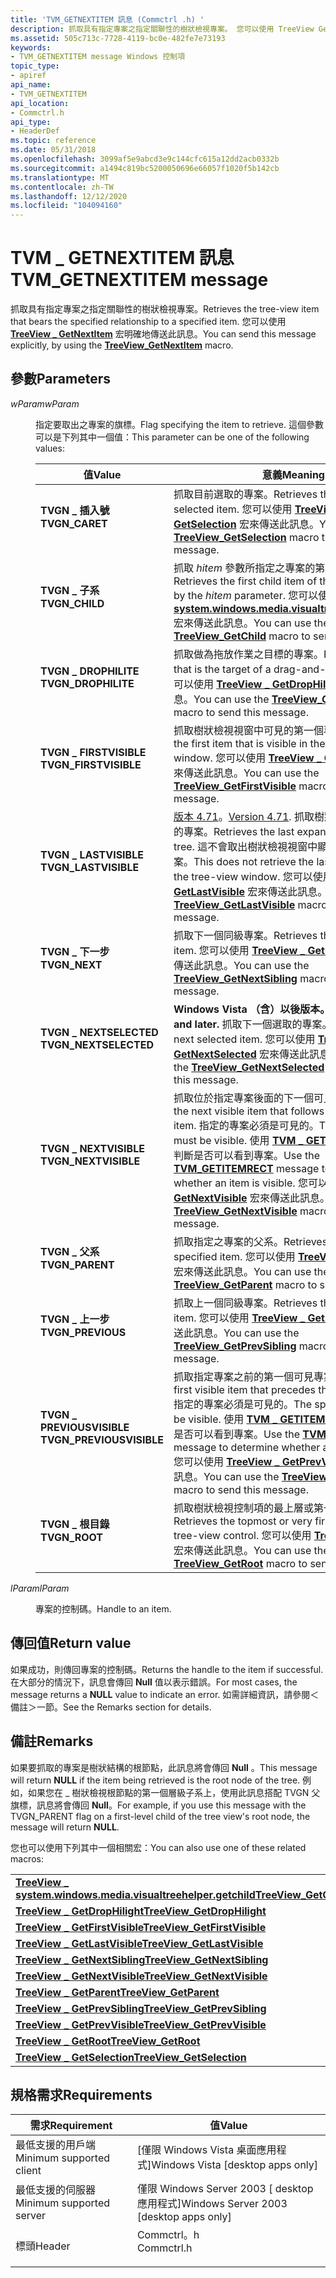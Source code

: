 ```yaml
---
title: 'TVM_GETNEXTITEM 訊息 (Commctrl .h) '
description: 抓取具有指定專案之指定關聯性的樹狀檢視專案。 您可以使用 TreeView GetNextItem 宏明確地傳送此訊息 \_ 。
ms.assetid: 505c713c-7728-4119-bc0e-482fe7e73193
keywords:
- TVM_GETNEXTITEM message Windows 控制項
topic_type:
- apiref
api_name:
- TVM_GETNEXTITEM
api_location:
- Commctrl.h
api_type:
- HeaderDef
ms.topic: reference
ms.date: 05/31/2018
ms.openlocfilehash: 3099af5e9abcd3e9c144cfc615a12dd2acb0332b
ms.sourcegitcommit: a1494c819bc5200050696e66057f1020f5b142cb
ms.translationtype: MT
ms.contentlocale: zh-TW
ms.lasthandoff: 12/12/2020
ms.locfileid: "104094160"
---
```

# <a name="tvm_getnextitem-message"></a><span data-ttu-id="c6699-105">TVM \_ GETNEXTITEM 訊息</span><span class="sxs-lookup"><span data-stu-id="c6699-105">TVM\_GETNEXTITEM message</span></span>

<span data-ttu-id="c6699-106">抓取具有指定專案之指定關聯性的樹狀檢視專案。</span><span class="sxs-lookup"><span data-stu-id="c6699-106">Retrieves the tree-view item that bears the specified relationship to a specified item.</span></span> <span data-ttu-id="c6699-107">您可以使用 [**TreeView \_ GetNextItem**](/windows/desktop/api/Commctrl/nf-commctrl-treeview_getnextitem) 宏明確地傳送此訊息。</span><span class="sxs-lookup"><span data-stu-id="c6699-107">You can send this message explicitly, by using the [**TreeView\_GetNextItem**](/windows/desktop/api/Commctrl/nf-commctrl-treeview_getnextitem) macro.</span></span>

## <a name="parameters"></a><span data-ttu-id="c6699-108">參數</span><span class="sxs-lookup"><span data-stu-id="c6699-108">Parameters</span></span>

<dl> <dt>

<span data-ttu-id="c6699-109">*wParam*</span><span class="sxs-lookup"><span data-stu-id="c6699-109">*wParam*</span></span> 
</dt> <dd>

<span data-ttu-id="c6699-110">指定要取出之專案的旗標。</span><span class="sxs-lookup"><span data-stu-id="c6699-110">Flag specifying the item to retrieve.</span></span> <span data-ttu-id="c6699-111">這個參數可以是下列其中一個值：</span><span class="sxs-lookup"><span data-stu-id="c6699-111">This parameter can be one of the following values:</span></span>



| <span data-ttu-id="c6699-112">值</span><span class="sxs-lookup"><span data-stu-id="c6699-112">Value</span></span>                                                                                                                                                                              | <span data-ttu-id="c6699-113">意義</span><span class="sxs-lookup"><span data-stu-id="c6699-113">Meaning</span></span>                                                                                                                                                                                                                                                                                                                        |
|------------------------------------------------------------------------------------------------------------------------------------------------------------------------------------|--------------------------------------------------------------------------------------------------------------------------------------------------------------------------------------------------------------------------------------------------------------------------------------------------------------------------------|
| <span id="TVGN_CARET"></span><span id="tvgn_caret"></span><dl> <span data-ttu-id="c6699-114"><dt>**TVGN \_ 插入號**</dt></span><span class="sxs-lookup"><span data-stu-id="c6699-114"><dt>**TVGN\_CARET**</dt></span></span> </dl>                               | <span data-ttu-id="c6699-115">抓取目前選取的專案。</span><span class="sxs-lookup"><span data-stu-id="c6699-115">Retrieves the currently selected item.</span></span> <span data-ttu-id="c6699-116">您可以使用 [**TreeView \_ GetSelection**](/windows/desktop/api/Commctrl/nf-commctrl-treeview_getselection) 宏來傳送此訊息。</span><span class="sxs-lookup"><span data-stu-id="c6699-116">You can use the [**TreeView\_GetSelection**](/windows/desktop/api/Commctrl/nf-commctrl-treeview_getselection) macro to send this message.</span></span><br/>                                                                                                                                                                          |
| <span id="TVGN_CHILD"></span><span id="tvgn_child"></span><dl> <span data-ttu-id="c6699-117"><dt>**TVGN \_ 子系**</dt></span><span class="sxs-lookup"><span data-stu-id="c6699-117"><dt>**TVGN\_CHILD**</dt></span></span> </dl>                               | <span data-ttu-id="c6699-118">抓取 *hitem* 參數所指定之專案的第一個子專案。</span><span class="sxs-lookup"><span data-stu-id="c6699-118">Retrieves the first child item of the item specified by the *hitem* parameter.</span></span> <span data-ttu-id="c6699-119">您可以使用 [**TreeView \_ system.windows.media.visualtreehelper.getchild**](/windows/desktop/api/Commctrl/nf-commctrl-treeview_getchild) 宏來傳送此訊息。</span><span class="sxs-lookup"><span data-stu-id="c6699-119">You can use the [**TreeView\_GetChild**](/windows/desktop/api/Commctrl/nf-commctrl-treeview_getchild) macro to send this message.</span></span><br/>                                                                                                                                          |
| <span id="TVGN_DROPHILITE"></span><span id="tvgn_drophilite"></span><dl> <span data-ttu-id="c6699-120"><dt>**TVGN \_ DROPHILITE**</dt></span><span class="sxs-lookup"><span data-stu-id="c6699-120"><dt>**TVGN\_DROPHILITE**</dt></span></span> </dl>                | <span data-ttu-id="c6699-121">抓取做為拖放作業之目標的專案。</span><span class="sxs-lookup"><span data-stu-id="c6699-121">Retrieves the item that is the target of a drag-and-drop operation.</span></span> <span data-ttu-id="c6699-122">您可以使用 [**TreeView \_ GetDropHilight**](/windows/desktop/api/Commctrl/nf-commctrl-treeview_getdrophilight) 宏來傳送此訊息。</span><span class="sxs-lookup"><span data-stu-id="c6699-122">You can use the [**TreeView\_GetDropHilight**](/windows/desktop/api/Commctrl/nf-commctrl-treeview_getdrophilight) macro to send this message.</span></span><br/>                                                                                                                                         |
| <span id="TVGN_FIRSTVISIBLE"></span><span id="tvgn_firstvisible"></span><dl> <span data-ttu-id="c6699-123"><dt>**TVGN \_ FIRSTVISIBLE**</dt></span><span class="sxs-lookup"><span data-stu-id="c6699-123"><dt>**TVGN\_FIRSTVISIBLE**</dt></span></span> </dl>          | <span data-ttu-id="c6699-124">抓取樹狀檢視視窗中可見的第一個專案。</span><span class="sxs-lookup"><span data-stu-id="c6699-124">Retrieves the first item that is visible in the tree-view window.</span></span> <span data-ttu-id="c6699-125">您可以使用 [**TreeView \_ GetFirstVisible**](/windows/desktop/api/Commctrl/nf-commctrl-treeview_getfirstvisible) 宏來傳送此訊息。</span><span class="sxs-lookup"><span data-stu-id="c6699-125">You can use the [**TreeView\_GetFirstVisible**](/windows/desktop/api/Commctrl/nf-commctrl-treeview_getfirstvisible) macro to send this message.</span></span><br/>                                                                                                                                         |
| <span id="TVGN_LASTVISIBLE"></span><span id="tvgn_lastvisible"></span><dl> <span data-ttu-id="c6699-126"><dt>**TVGN \_ LASTVISIBLE**</dt></span><span class="sxs-lookup"><span data-stu-id="c6699-126"><dt>**TVGN\_LASTVISIBLE**</dt></span></span> </dl>             | <span data-ttu-id="c6699-127">[版本 4.71](common-control-versions.md)。</span><span class="sxs-lookup"><span data-stu-id="c6699-127">[Version 4.71](common-control-versions.md).</span></span> <span data-ttu-id="c6699-128">抓取樹狀結構中最後展開的專案。</span><span class="sxs-lookup"><span data-stu-id="c6699-128">Retrieves the last expanded item in the tree.</span></span> <span data-ttu-id="c6699-129">這不會取出樹狀檢視視窗中顯示的最後一個專案。</span><span class="sxs-lookup"><span data-stu-id="c6699-129">This does not retrieve the last item visible in the tree-view window.</span></span> <span data-ttu-id="c6699-130">您可以使用 [**TreeView \_ GetLastVisible**](/windows/desktop/api/Commctrl/nf-commctrl-treeview_getlastvisible) 宏來傳送此訊息。</span><span class="sxs-lookup"><span data-stu-id="c6699-130">You can use the [**TreeView\_GetLastVisible**](/windows/desktop/api/Commctrl/nf-commctrl-treeview_getlastvisible) macro to send this message.</span></span><br/>                                            |
| <span id="TVGN_NEXT"></span><span id="tvgn_next"></span><dl> <span data-ttu-id="c6699-131"><dt>**TVGN \_ 下一步**</dt></span><span class="sxs-lookup"><span data-stu-id="c6699-131"><dt>**TVGN\_NEXT**</dt></span></span> </dl>                                  | <span data-ttu-id="c6699-132">抓取下一個同級專案。</span><span class="sxs-lookup"><span data-stu-id="c6699-132">Retrieves the next sibling item.</span></span> <span data-ttu-id="c6699-133">您可以使用 [**TreeView \_ GetNextSibling**](/windows/desktop/api/Commctrl/nf-commctrl-treeview_getnextsibling) 宏來傳送此訊息。</span><span class="sxs-lookup"><span data-stu-id="c6699-133">You can use the [**TreeView\_GetNextSibling**](/windows/desktop/api/Commctrl/nf-commctrl-treeview_getnextsibling) macro to send this message.</span></span><br/>                                                                                                                                                                            |
| <span id="TVGN_NEXTSELECTED"></span><span id="tvgn_nextselected"></span><dl> <span data-ttu-id="c6699-134"><dt>**TVGN \_ NEXTSELECTED**</dt></span><span class="sxs-lookup"><span data-stu-id="c6699-134"><dt>**TVGN\_NEXTSELECTED**</dt></span></span> </dl>          | <span data-ttu-id="c6699-135">**Windows Vista （含）以後版本。**</span><span class="sxs-lookup"><span data-stu-id="c6699-135">**Windows Vista and later.**</span></span> <span data-ttu-id="c6699-136">抓取下一個選取的專案。</span><span class="sxs-lookup"><span data-stu-id="c6699-136">Retrieves the next selected item.</span></span> <span data-ttu-id="c6699-137">您可以使用 [**TreeView \_ GetNextSelected**](/windows/desktop/api/Commctrl/nf-commctrl-treeview_getnextselected) 宏來傳送此訊息。</span><span class="sxs-lookup"><span data-stu-id="c6699-137">You can use the [**TreeView\_GetNextSelected**](/windows/desktop/api/Commctrl/nf-commctrl-treeview_getnextselected) macro to send this message.</span></span><br/>                                                                                                                                            |
| <span id="TVGN_NEXTVISIBLE"></span><span id="tvgn_nextvisible"></span><dl> <span data-ttu-id="c6699-138"><dt>**TVGN \_ NEXTVISIBLE**</dt></span><span class="sxs-lookup"><span data-stu-id="c6699-138"><dt>**TVGN\_NEXTVISIBLE**</dt></span></span> </dl>             | <span data-ttu-id="c6699-139">抓取位於指定專案後面的下一個可見專案。</span><span class="sxs-lookup"><span data-stu-id="c6699-139">Retrieves the next visible item that follows the specified item.</span></span> <span data-ttu-id="c6699-140">指定的專案必須是可見的。</span><span class="sxs-lookup"><span data-stu-id="c6699-140">The specified item must be visible.</span></span> <span data-ttu-id="c6699-141">使用 [**TVM \_ GETITEMRECT**](tvm-getitemrect.md) 訊息來判斷是否可以看到專案。</span><span class="sxs-lookup"><span data-stu-id="c6699-141">Use the [**TVM\_GETITEMRECT**](tvm-getitemrect.md) message to determine whether an item is visible.</span></span> <span data-ttu-id="c6699-142">您可以使用 [**TreeView \_ GetNextVisible**](/windows/desktop/api/Commctrl/nf-commctrl-treeview_getnextvisible) 宏來傳送此訊息。</span><span class="sxs-lookup"><span data-stu-id="c6699-142">You can use the [**TreeView\_GetNextVisible**](/windows/desktop/api/Commctrl/nf-commctrl-treeview_getnextvisible) macro to send this message.</span></span><br/>   |
| <span id="TVGN_PARENT"></span><span id="tvgn_parent"></span><dl> <span data-ttu-id="c6699-143"><dt>**TVGN \_ 父系**</dt></span><span class="sxs-lookup"><span data-stu-id="c6699-143"><dt>**TVGN\_PARENT**</dt></span></span> </dl>                            | <span data-ttu-id="c6699-144">抓取指定之專案的父系。</span><span class="sxs-lookup"><span data-stu-id="c6699-144">Retrieves the parent of the specified item.</span></span> <span data-ttu-id="c6699-145">您可以使用 [**TreeView \_ GetParent**](/windows/desktop/api/Commctrl/nf-commctrl-treeview_getparent) 宏來傳送此訊息。</span><span class="sxs-lookup"><span data-stu-id="c6699-145">You can use the [**TreeView\_GetParent**](/windows/desktop/api/Commctrl/nf-commctrl-treeview_getparent) macro to send this message.</span></span><br/>                                                                                                                                                                           |
| <span id="TVGN_PREVIOUS"></span><span id="tvgn_previous"></span><dl> <span data-ttu-id="c6699-146"><dt>**TVGN \_ 上一步**</dt></span><span class="sxs-lookup"><span data-stu-id="c6699-146"><dt>**TVGN\_PREVIOUS**</dt></span></span> </dl>                      | <span data-ttu-id="c6699-147">抓取上一個同級專案。</span><span class="sxs-lookup"><span data-stu-id="c6699-147">Retrieves the previous sibling item.</span></span> <span data-ttu-id="c6699-148">您可以使用 [**TreeView \_ GetPrevSibling**](/windows/desktop/api/Commctrl/nf-commctrl-treeview_getprevsibling) 宏來傳送此訊息。</span><span class="sxs-lookup"><span data-stu-id="c6699-148">You can use the [**TreeView\_GetPrevSibling**](/windows/desktop/api/Commctrl/nf-commctrl-treeview_getprevsibling) macro to send this message.</span></span><br/>                                                                                                                                                                        |
| <span id="TVGN_PREVIOUSVISIBLE"></span><span id="tvgn_previousvisible"></span><dl> <span data-ttu-id="c6699-149"><dt>**TVGN \_ PREVIOUSVISIBLE**</dt></span><span class="sxs-lookup"><span data-stu-id="c6699-149"><dt>**TVGN\_PREVIOUSVISIBLE**</dt></span></span> </dl> | <span data-ttu-id="c6699-150">抓取指定專案之前的第一個可見專案。</span><span class="sxs-lookup"><span data-stu-id="c6699-150">Retrieves the first visible item that precedes the specified item.</span></span> <span data-ttu-id="c6699-151">指定的專案必須是可見的。</span><span class="sxs-lookup"><span data-stu-id="c6699-151">The specified item must be visible.</span></span> <span data-ttu-id="c6699-152">使用 [**TVM \_ GETITEMRECT**](tvm-getitemrect.md) 訊息來判斷是否可以看到專案。</span><span class="sxs-lookup"><span data-stu-id="c6699-152">Use the [**TVM\_GETITEMRECT**](tvm-getitemrect.md) message to determine whether an item is visible.</span></span> <span data-ttu-id="c6699-153">您可以使用 [**TreeView \_ GetPrevVisible**](/windows/desktop/api/Commctrl/nf-commctrl-treeview_getprevvisible) 宏來傳送此訊息。</span><span class="sxs-lookup"><span data-stu-id="c6699-153">You can use the [**TreeView\_GetPrevVisible**](/windows/desktop/api/Commctrl/nf-commctrl-treeview_getprevvisible) macro to send this message.</span></span><br/> |
| <span id="TVGN_ROOT"></span><span id="tvgn_root"></span><dl> <span data-ttu-id="c6699-154"><dt>**TVGN \_ 根目錄**</dt></span><span class="sxs-lookup"><span data-stu-id="c6699-154"><dt>**TVGN\_ROOT**</dt></span></span> </dl>                                  | <span data-ttu-id="c6699-155">抓取樹狀檢視控制項的最上層或第一個專案。</span><span class="sxs-lookup"><span data-stu-id="c6699-155">Retrieves the topmost or very first item of the tree-view control.</span></span> <span data-ttu-id="c6699-156">您可以使用 [**TreeView \_ GetRoot**](/windows/desktop/api/Commctrl/nf-commctrl-treeview_getroot) 宏來傳送此訊息。</span><span class="sxs-lookup"><span data-stu-id="c6699-156">You can use the [**TreeView\_GetRoot**](/windows/desktop/api/Commctrl/nf-commctrl-treeview_getroot) macro to send this message.</span></span> <br/>                                                                                                                                                       |



 

</dd> <dt>

<span data-ttu-id="c6699-157">*lParam*</span><span class="sxs-lookup"><span data-stu-id="c6699-157">*lParam*</span></span> 
</dt> <dd>

<span data-ttu-id="c6699-158">專案的控制碼。</span><span class="sxs-lookup"><span data-stu-id="c6699-158">Handle to an item.</span></span>

</dd> </dl>

## <a name="return-value"></a><span data-ttu-id="c6699-159">傳回值</span><span class="sxs-lookup"><span data-stu-id="c6699-159">Return value</span></span>

<span data-ttu-id="c6699-160">如果成功，則傳回專案的控制碼。</span><span class="sxs-lookup"><span data-stu-id="c6699-160">Returns the handle to the item if successful.</span></span> <span data-ttu-id="c6699-161">在大部分的情況下，訊息會傳回 **Null** 值以表示錯誤。</span><span class="sxs-lookup"><span data-stu-id="c6699-161">For most cases, the message returns a **NULL** value to indicate an error.</span></span> <span data-ttu-id="c6699-162">如需詳細資訊，請參閱＜備註＞一節。</span><span class="sxs-lookup"><span data-stu-id="c6699-162">See the Remarks section for details.</span></span>

## <a name="remarks"></a><span data-ttu-id="c6699-163">備註</span><span class="sxs-lookup"><span data-stu-id="c6699-163">Remarks</span></span>

<span data-ttu-id="c6699-164">如果要抓取的專案是樹狀結構的根節點，此訊息將會傳回 **Null** 。</span><span class="sxs-lookup"><span data-stu-id="c6699-164">This message will return **NULL** if the item being retrieved is the root node of the tree.</span></span> <span data-ttu-id="c6699-165">例如，如果您在 \_ 樹狀檢視根節點的第一個層級子系上，使用此訊息搭配 TVGN 父旗標，訊息將會傳回 **Null**。</span><span class="sxs-lookup"><span data-stu-id="c6699-165">For example, if you use this message with the TVGN\_PARENT flag on a first-level child of the tree view's root node, the message will return **NULL**.</span></span>

<span data-ttu-id="c6699-166">您也可以使用下列其中一個相關宏：</span><span class="sxs-lookup"><span data-stu-id="c6699-166">You can also use one of these related macros:</span></span>



|                                                               |
|---------------------------------------------------------------|
| [<span data-ttu-id="c6699-167">**TreeView \_ system.windows.media.visualtreehelper.getchild**</span><span class="sxs-lookup"><span data-stu-id="c6699-167">**TreeView\_GetChild**</span></span>](/windows/desktop/api/Commctrl/nf-commctrl-treeview_getchild)               |
| [<span data-ttu-id="c6699-168">**TreeView \_ GetDropHilight**</span><span class="sxs-lookup"><span data-stu-id="c6699-168">**TreeView\_GetDropHilight**</span></span>](/windows/desktop/api/Commctrl/nf-commctrl-treeview_getdrophilight)   |
| [<span data-ttu-id="c6699-169">**TreeView \_ GetFirstVisible**</span><span class="sxs-lookup"><span data-stu-id="c6699-169">**TreeView\_GetFirstVisible**</span></span>](/windows/desktop/api/Commctrl/nf-commctrl-treeview_getfirstvisible) |
| [<span data-ttu-id="c6699-170">**TreeView \_ GetLastVisible**</span><span class="sxs-lookup"><span data-stu-id="c6699-170">**TreeView\_GetLastVisible**</span></span>](/windows/desktop/api/Commctrl/nf-commctrl-treeview_getlastvisible)   |
| [<span data-ttu-id="c6699-171">**TreeView \_ GetNextSibling**</span><span class="sxs-lookup"><span data-stu-id="c6699-171">**TreeView\_GetNextSibling**</span></span>](/windows/desktop/api/Commctrl/nf-commctrl-treeview_getnextsibling)   |
| [<span data-ttu-id="c6699-172">**TreeView \_ GetNextVisible**</span><span class="sxs-lookup"><span data-stu-id="c6699-172">**TreeView\_GetNextVisible**</span></span>](/windows/desktop/api/Commctrl/nf-commctrl-treeview_getnextvisible)   |
| [<span data-ttu-id="c6699-173">**TreeView \_ GetParent**</span><span class="sxs-lookup"><span data-stu-id="c6699-173">**TreeView\_GetParent**</span></span>](/windows/desktop/api/Commctrl/nf-commctrl-treeview_getparent)             |
| [<span data-ttu-id="c6699-174">**TreeView \_ GetPrevSibling**</span><span class="sxs-lookup"><span data-stu-id="c6699-174">**TreeView\_GetPrevSibling**</span></span>](/windows/desktop/api/Commctrl/nf-commctrl-treeview_getprevsibling)   |
| [<span data-ttu-id="c6699-175">**TreeView \_ GetPrevVisible**</span><span class="sxs-lookup"><span data-stu-id="c6699-175">**TreeView\_GetPrevVisible**</span></span>](/windows/desktop/api/Commctrl/nf-commctrl-treeview_getprevvisible)   |
| [<span data-ttu-id="c6699-176">**TreeView \_ GetRoot**</span><span class="sxs-lookup"><span data-stu-id="c6699-176">**TreeView\_GetRoot**</span></span>](/windows/desktop/api/Commctrl/nf-commctrl-treeview_getroot)                 |
| [<span data-ttu-id="c6699-177">**TreeView \_ GetSelection**</span><span class="sxs-lookup"><span data-stu-id="c6699-177">**TreeView\_GetSelection**</span></span>](/windows/desktop/api/Commctrl/nf-commctrl-treeview_getselection)       |



 

## <a name="requirements"></a><span data-ttu-id="c6699-178">規格需求</span><span class="sxs-lookup"><span data-stu-id="c6699-178">Requirements</span></span>



| <span data-ttu-id="c6699-179">需求</span><span class="sxs-lookup"><span data-stu-id="c6699-179">Requirement</span></span> | <span data-ttu-id="c6699-180">值</span><span class="sxs-lookup"><span data-stu-id="c6699-180">Value</span></span> |
|-------------------------------------|---------------------------------------------------------------------------------------|
| <span data-ttu-id="c6699-181">最低支援的用戶端</span><span class="sxs-lookup"><span data-stu-id="c6699-181">Minimum supported client</span></span><br/> | <span data-ttu-id="c6699-182">\[僅限 Windows Vista 桌面應用程式\]</span><span class="sxs-lookup"><span data-stu-id="c6699-182">Windows Vista \[desktop apps only\]</span></span><br/>                                        |
| <span data-ttu-id="c6699-183">最低支援的伺服器</span><span class="sxs-lookup"><span data-stu-id="c6699-183">Minimum supported server</span></span><br/> | <span data-ttu-id="c6699-184">僅限 Windows Server 2003 \[ desktop 應用程式\]</span><span class="sxs-lookup"><span data-stu-id="c6699-184">Windows Server 2003 \[desktop apps only\]</span></span><br/>                                  |
| <span data-ttu-id="c6699-185">標頭</span><span class="sxs-lookup"><span data-stu-id="c6699-185">Header</span></span><br/>                   | <dl> <span data-ttu-id="c6699-186"><dt>Commctrl。h</dt></span><span class="sxs-lookup"><span data-stu-id="c6699-186"><dt>Commctrl.h</dt></span></span> </dl> |



 

 





